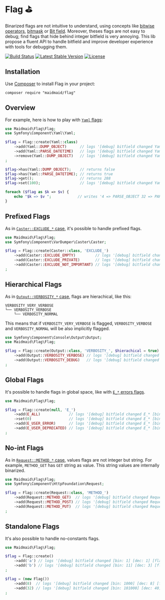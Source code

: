 # Flag :golf:

Binarized flags are not intuitive to understand, using concepts like
[bitwise operators](http://php.net/manual/en/language.operators.bitwise.php),
[bitmask](https://en.wikipedia.org/wiki/Mask_(computing)) or [Bit field](https://en.wikipedia.org/wiki/Bit_field).
Moreover, theses flags are not easy to debug; find flags that hide behind integer bitfield is very annoying.
This lib propose a fluent API to handle bitfield and improve developer experience with tools for debugging them.

[![Build Status](https://travis-ci.org/maidmaid/flag.svg?branch=master)](https://travis-ci.org/maidmaid/flag) 
[![Latest Stable Version](https://poser.pugx.org/maidmaid/flag/v/stable)](https://packagist.org/packages/maidmaid/flag)
[![License](https://poser.pugx.org/maidmaid/flag/license)](https://packagist.org/packages/maidmaid/flag)

## Installation

Use [Composer](http://getcomposer.org/) to install Flag in your project:

```shell
composer require "maidmaid/flag"
```

## Overview

For example, here is how to play with [``Yaml`` flags](https://github.com/symfony/symfony/blob/8872833c5d6a46ea27a4483e650617361660d946/src/Symfony/Component/Yaml/Yaml.php#L23-L34):

```php
use Maidmaid\Flag\Flag;
use Symfony\Component\Yaml\Yaml;

$flag = Flag::create(Yaml::class)
    ->add(Yaml::DUMP_OBJECT)      // logs '[debug] bitfield changed Yaml [bin: 1] [dec: 1] [flags: DUMP_OBJECT]'
    ->add(Yaml::PARSE_DATETIME)   // logs '[debug] bitfield changed Yaml [bin: 100001] [dec: 33] [flags: DUMP_OBJECT | PARSE_DATETIME]'
    ->remove(Yaml::DUMP_OBJECT)   // logs '[debug] bitfield changed Yaml [bin: 100000] [dec: 32] [flags: PARSE_DATETIME]'
;

$flag->has(Yaml::DUMP_OBJECT);    // returns false
$flag->has(Yaml::PARSE_DATETIME); // returns true
$flag->get();                     // returns 288
$flag->set(100);                  // logs '[debug] bitfield changed Yaml [bin: 1100100] [dec: 100] [flags: PARSE_OBJECT | PARSE_DATETIME | DUMP_OBJECT_AS_MAP]'

foreach ($flag as $k => $v) {
    echo "$k => $v ";            // writes '4 => PARSE_OBJECT 32 => PARSE_DATETIME 64 => DUMP_OBJECT_AS_MAP '
}
```

## Prefixed Flags

As in [``Caster::EXCLUDE_*`` case](https://github.com/symfony/symfony/blob/8872833c5d6a46ea27a4483e650617361660d946/src/Symfony/Component/VarDumper/Caster/Caster.php#L25-L34), it's possible to handle prefixed flags.

```php
use Maidmaid\Flag\Flag;
use Symfony\Component\VarDumper\Caster\Caster;

$flag = Flag::create(Caster::class, 'EXCLUDE_')
    ->add(Caster::EXCLUDE_EMPTY)         // logs '[debug] bitfield changed Caster::EXCLUDE_* [bin: 10000000] [dec: 128] [EXCLUDE_*: EMPTY]'
    ->add(Caster::EXCLUDE_PRIVATE)       // logs '[debug] bitfield changed Caster::EXCLUDE_* [bin: 10100000] [dec: 160] [EXCLUDE_*: PRIVATE | EMPTY]'
    ->add(Caster::EXCLUDE_NOT_IMPORTANT) // logs '[debug] bitfield changed Caster::EXCLUDE_* [bin: 110100000] [dec: 416] [EXCLUDE_*: PRIVATE | EMPTY | NOT_IMPORTANT]'
;
```
## Hierarchical Flags

As in [``Output::VERBOSITY_*`` case](https://github.com/symfony/symfony/blob/8872833c5d6a46ea27a4483e650617361660d946/src/Symfony/Component/Console/Output/OutputInterface.php#L23-L27), flags are hierachical, like this:

```
VERBOSITY_VERY_VERBOSE
└── VERBOSITY_VERBOSE
    └── VERBOSITY_NORMAL
```

This means that if ``VERBOSITY_VERY_VERBOSE`` is flagged, ``VERBOSITY_VERBOSE`` and ``VERBOSITY_NORMAL`` will be also implicitly flagged.

```php
use Symfony\Component\Console\Output\Output;
use Maidmaid\Flag\Flag;

$flag = Flag::create(Output::class, 'VERBOSITY_', $hierachical = true)
    ->add(Output::VERBOSITY_VERBOSE) // logs '[debug] bitfield changed Output::VERBOSITY_* [bin: 1000000] [dec: 64] [VERBOSITY_*: QUIET | NORMAL | VERBOSE]'
    ->add(Output::VERBOSITY_DEBUG)   // logs '[debug] bitfield changed Output::VERBOSITY_* [bin: 101000000] [dec: 320] [VERBOSITY_*: QUIET | NORMAL | VERBOSE | VERY_VERBOSE | DEBUG]'
;
```

## Global Flags

It's possible to handle flags in global space, like with [``E_*`` errors flags](http://php.net/manual/en/errorfunc.constants.php).

```php
use Maidmaid\Flag\Flag;

$flag = Flag::create(null, 'E_')
    ->add(E_ALL)             // logs '[debug] bitfield changed E_* [bin: 111111111111111] [dec: 32767] [E_*: ERROR | RECOVERABLE_ERROR | WARNING | PARSE | NOTICE | STRICT | DEPRECATED | CORE_ERROR | CORE_WARNING | COMPILE_ERROR | COMPILE_WARNING | USER_ERROR | USER_WARNING | USER_NOTICE | USER_DEPRECATED | ALL]'
    ->set(0)                 // logs '[debug] bitfield changed E_* [bin: 0] [dec: 0] [E_*: ]'
    ->add(E_USER_ERROR)      // logs '[debug] bitfield changed E_* [bin: 100000000] [dec: 256] [E_*: USER_ERROR]'
    ->add(E_USER_DEPRECATED) // logs '[debug] bitfield changed E_* [bin: 100000100000000] [dec: 16640] [E_*: USER_ERROR | USER_DEPRECATED]'
;
```

## No-int Flags

As in [``Request::METHOD_*`` case](https://github.com/symfony/symfony/blob/8872833c5d6a46ea27a4483e650617361660d946/src/Symfony/Component/HttpFoundation/Request.php#L49-L58), values flags are not integer but string. For example, ``METHOD_GET`` has ``GET`` string as value. This string values are internally binarized.

```php
use Maidmaid\Flag\Flag;
use Symfony\Component\HttpFoundation\Request;

$flag = Flag::create(Request::class, 'METHOD_')
    ->add(Request::METHOD_GET)  // logs '[debug] bitfield changed Request::METHOD_* [bin: 10] [dec: 2] [METHOD_*: GET]'
    ->add(Request::METHOD_POST) // logs '[debug] bitfield changed Request::METHOD_* [bin: 110] [dec: 6] [METHOD_*: GET | POST]'
    ->add(Request::METHOD_PUT)  // logs '[debug] bitfield changed Request::METHOD_* [bin: 1110] [dec: 14] [METHOD_*: GET | POST | PUT]'
;
```

## Standalone Flags

It's also possible to handle no-constants flags.

```php
use Maidmaid\Flag\Flag;

$flag = Flag::create()
    ->add('a') // logs '[debug] bitfield changed [bin: 1] [dec: 1] [flags: a]'
    ->add('b') // logs '[debug] bitfield changed [bin: 11] [dec: 3] [flags: a | b]'
;

$flag = (new Flag())
    ->add(8)  // logs '[debug] bitfield changed [bin: 1000] [dec: 8] [flags: 8]'
    ->add(32) // logs '[debug] bitfield changed [bin: 101000] [dec: 40] [flags: 8 | 32]'
;
```
